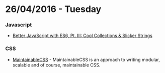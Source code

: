 # 26/04/2016 - Tuesday

### Javascript

- [Better JavaScript with ES6, Pt. III: Cool Collections & Slicker Strings](https://scotch.io/tutorials/better-javascript-with-es6-pt-iii-cool-collections-slicker-strings)

### CSS

- [MaintainableCSS](http://maintainablecss.com/) - MaintainableCSS is an approach to writing modular, scalable and of course, maintainable CSS.